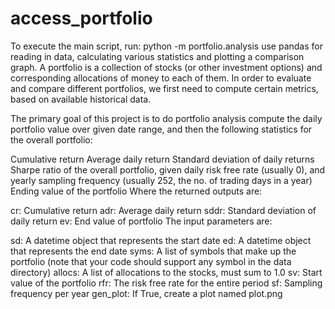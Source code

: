 # access_portfolio
To execute the main script,  run:
python -m portfolio.analysis
 use pandas for reading in data, calculating various statistics and plotting a comparison graph.
A portfolio is a collection of stocks (or other investment options) and corresponding allocations of money to each of them.
In order to evaluate and compare different portfolios, we first need to compute certain metrics,
based on available historical data.

The primary goal of this project is to do portfolio analysis
compute the daily portfolio value over given date range, and then the following statistics for the overall portfolio:

Cumulative return
Average daily return
Standard deviation of daily returns
Sharpe ratio of the overall portfolio, given daily risk free rate (usually 0), and yearly sampling frequency (usually 252, the no. of trading days in a year)
Ending value of the portfolio
Where the returned outputs are:

cr: Cumulative return
adr: Average daily return
sddr: Standard deviation of daily return
ev: End value of portfolio
The input parameters are:

sd: A datetime object that represents the start date
ed: A datetime object that represents the end date
syms: A list of symbols that make up the portfolio (note that your code should support any symbol in the data directory)
allocs: A list of allocations to the stocks, must sum to 1.0
sv: Start value of the portfolio
rfr: The risk free rate for the entire period
sf: Sampling frequency per year
gen_plot: If True, create a plot named plot.png
